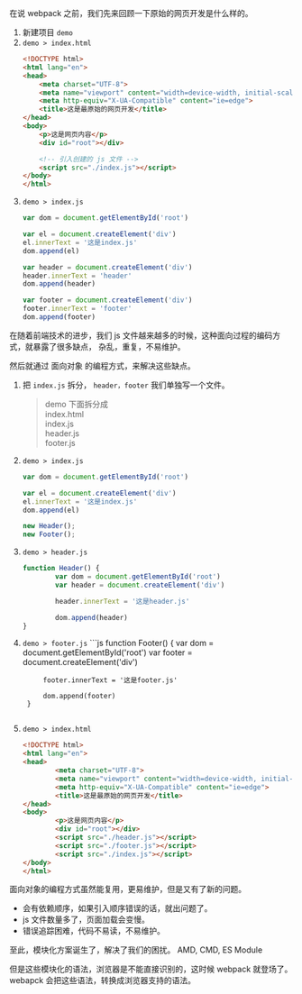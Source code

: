 在说 webpack 之前，我们先来回顾一下原始的网页开发是什么样的。

1. 新建项目 `demo`
2. `demo > index.html`
    ```html
    <!DOCTYPE html>
    <html lang="en">
    <head>
        <meta charset="UTF-8">
        <meta name="viewport" content="width=device-width, initial-scale=1.0">
        <meta http-equiv="X-UA-Compatible" content="ie=edge">
        <title>这是最原始的网页开发</title>
    </head>
    <body>
        <p>这是网页内容</p>
        <div id="root"></div>

        <!-- 引入创建的 js 文件 -->
        <script src="./index.js"></script>
    </body>
    </html>
    ```
3. `demo > index.js` 
    ```js
    var dom = document.getElementById('root')

    var el = document.createElement('div')
    el.innerText = '这是index.js'
    dom.append(el)

    var header = document.createElement('div')
    header.innerText = 'header'
    dom.append(header)

    var footer = document.createElement('div')
    footer.innerText = 'footer'
    dom.append(footer)
    ```

在随着前端技术的进步，我们 js 文件越来越多的时候，这种面向过程的编码方式，就暴露了很多缺点， 杂乱，重复，不易维护。

然后就通过 面向对象 的编程方式，来解决这些缺点。

1. 把 `index.js` 拆分， `header，footer` 我们单独写一个文件。  
    > demo 下面拆分成   
      index.html  
      index.js  
      header.js  
      footer.js  
    
2.  `demo > index.js` 
    ```js
    var dom = document.getElementById('root')

    var el = document.createElement('div')
    el.innerText = '这是index.js'
    dom.append(el)

    new Header();
    new Footer();
    ```
3. `demo > header.js` 
    ```js
    function Header() {
			var dom = document.getElementById('root')
			var header = document.createElement('div')

			header.innerText = '这是header.js'

			dom.append(header)
    }
    ```
4. `demo > footer.js` 
		```js
    function Footer() {
			var dom = document.getElementById('root')
			var footer = document.createElement('div')

			footer.innerText = '这是footer.js'

			dom.append(footer)
		}
    ```
5. `demo > index.html`
	```html
	<!DOCTYPE html>
	<html lang="en">
	<head>
			<meta charset="UTF-8">
			<meta name="viewport" content="width=device-width, initial-scale=1.0">
			<meta http-equiv="X-UA-Compatible" content="ie=edge">
			<title>这是最原始的网页开发</title>
	</head>
	<body>
			<p>这是网页内容</p>
			<div id="root"></div>
			<script src="./header.js"></script>
			<script src="./footer.js"></script>
			<script src="./index.js"></script>
	</body>
	</html>
	```
面向对象的编程方式虽然能复用，更易维护，但是又有了新的问题。
 - 会有依赖顺序，如果引入顺序错误的话，就出问题了。
 - js 文件数量多了，页面加载会变慢。
 - 错误追踪困难，代码不易读，不易维护。

至此，模块化方案诞生了，解决了我们的困扰。
AMD, CMD, ES Module

但是这些模块化的语法，浏览器是不能直接识别的，这时候 webpack 就登场了。
webapck 会把这些语法，转换成浏览器支持的语法。